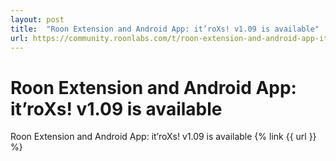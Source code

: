 ```yaml
---
layout: post
title:  "Roon Extension and Android App: it’roXs! v1.09 is available"
url: https://community.roonlabs.com/t/roon-extension-and-android-app-itroxs/105916/227
---
```


# Roon Extension and Android App: it’roXs! v1.09 is available

Roon Extension and Android App: it’roXs! v1.09 is available
{% link {{ url }} %}
